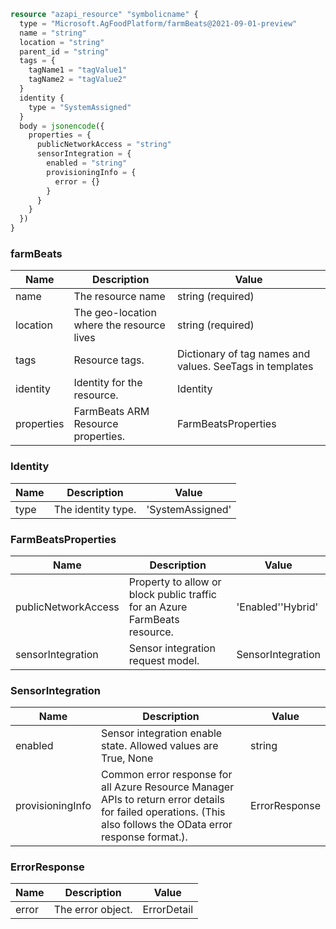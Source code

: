```terraform
resource "azapi_resource" "symbolicname" {
  type = "Microsoft.AgFoodPlatform/farmBeats@2021-09-01-preview"
  name = "string"
  location = "string"
  parent_id = "string"
  tags = {
    tagName1 = "tagValue1"
    tagName2 = "tagValue2"
  }
  identity {
    type = "SystemAssigned"
  }
  body = jsonencode({
    properties = {
      publicNetworkAccess = "string"
      sensorIntegration = {
        enabled = "string"
        provisioningInfo = {
          error = {}
        }
      }
    }
  })
}

```

### farmBeats

| Name | Description | Value |
|-|-|-|
| name | The resource name | string (required) |
| location | The geo-location where the resource lives | string (required) |
| tags | Resource tags. | Dictionary of tag names and values. SeeTags in templates |
| identity | Identity for the resource. | Identity |
| properties | FarmBeats ARM Resource properties. | FarmBeatsProperties |


### Identity

| Name | Description | Value |
|-|-|-|
| type | The identity type. | 'SystemAssigned' |


### FarmBeatsProperties

| Name | Description | Value |
|-|-|-|
| publicNetworkAccess | Property to allow or block public traffic for an Azure FarmBeats resource. | 'Enabled''Hybrid' |
| sensorIntegration | Sensor integration request model. | SensorIntegration |


### SensorIntegration

| Name | Description | Value |
|-|-|-|
| enabled | Sensor integration enable state. Allowed values are True, None | string |
| provisioningInfo | Common error response for all Azure Resource Manager APIs to return error details for failed operations. (This also follows the OData error response format.). | ErrorResponse |


### ErrorResponse

| Name | Description | Value |
|-|-|-|
| error | The error object. | ErrorDetail |


